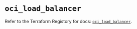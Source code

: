 # `oci_load_balancer`

Refer to the Terraform Registory for docs: [`oci_load_balancer`](https://registry.terraform.io/providers/oracle/oci/6.18.0/docs/resources/load_balancer).
